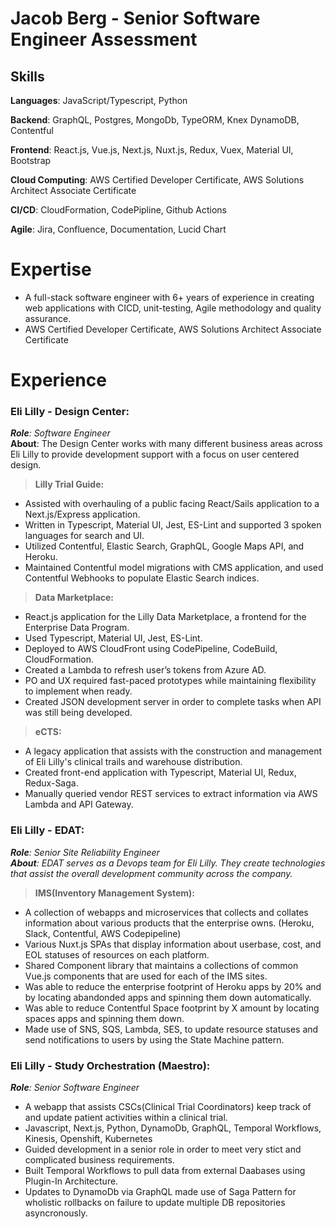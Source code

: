 # Jacob Berg - Senior Software Engineer Assessment 

## **Skills**

**Languages**: JavaScript/Typescript, Python

**Backend**: GraphQL, Postgres, MongoDb, TypeORM, Knex DynamoDB, Contentful

**Frontend**: React.js, Vue.js, Next.js, Nuxt.js, Redux, Vuex, Material UI, Bootstrap

**Cloud Computing**: AWS Certified Developer Certificate, AWS Solutions Architect Associate Certificate

**CI/CD**: CloudFormation, CodePipline, Github Actions

**Agile**: Jira, Confluence, Documentation, Lucid Chart

# **Expertise**

- A full-stack software engineer with 6+ years of experience in creating web applications with CICD, unit-testing, Agile methodology and quality assurance.
- AWS Certified Developer Certificate, AWS Solutions Architect Associate Certificate

# **Experience**

### **Eli Lilly - Design Center:** 

***Role**: Software Engineer*  
**About**: The Design Center works with many different business areas across Eli Lilly to provide development support with a focus on user centered design.

> **Lilly Trial Guide:** 

- Assisted with overhauling of a public facing React/Sails application to a Next.js/Express application.
- Written in Typescript, Material UI, Jest, ES-Lint and supported 3 spoken languages for search and UI.
- Utilized Contentful, Elastic Search, GraphQL, Google Maps API, and Heroku.
- Maintained Contentful model migrations with CMS application, and used Contentful Webhooks to populate Elastic Search indices.

> **Data Marketplace:** 

- React.js application for the Lilly Data Marketplace, a frontend for the Enterprise Data Program.
- Used Typescript, Material UI, Jest, ES-Lint.
- Deployed to AWS CloudFront using CodePipeline, CodeBuild, CloudFormation.
- Created a Lambda to refresh user’s tokens from Azure AD.
- PO and UX required fast-paced prototypes while maintaining flexibility to implement when ready.
- Created JSON development server in order to complete tasks when API was still being developed.

> **eCTS:** 

- A legacy application that assists with the construction and management of Eli Lilly's clinical trails and warehouse distribution. 
- Created front-end application with Typescript, Material UI, Redux, Redux-Saga.
- Manually queried vendor REST services to extract information via AWS Lambda and API Gateway.

### **Eli Lilly - EDAT:** 

***Role**: Senior Site Reliability Engineer*  
***About**: EDAT serves as a Devops team for Eli Lilly. They create technologies that assist the overall development community across the company.*

> **IMS(Inventory Management System):**

- A collection of webapps and microservices that collects and collates information about various products that the enterprise owns. (Heroku, Slack, Contentful, AWS Codepipeline)
- Various Nuxt.js SPAs that display information about userbase, cost, and EOL statuses of resources on each platform.
- Shared Component library that maintains a collections of common Vue.js components that are used for each of the IMS sites. 
- Was able to reduce the enterprise footprint of Heroku apps by 20% and by locating abandonded apps and spinning them down automatically.
- Was able to reduce Contentful Space footprint by X amount by locating spaces apps and spinning them down.
- Made use of SNS, SQS, Lambda, SES, to update resource statuses and send notifications to users by using the State Machine pattern.

### **Eli Lilly - Study Orchestration (Maestro):** 

***Role**: Senior Software Engineer*  

- A webapp that assists CSCs(Clinical Trial Coordinators) keep track of and update patient activities within a clinical trial.
- Javascript, Next.js, Python, DynamoDb, GraphQL, Temporal Workflows, Kinesis, Openshift, Kubernetes
- Guided development in a senior role in order to meet very stict and complicated business requirements.
- Built Temporal Workflows to pull data from external Daabases using Plugin-In Architecture.
- Updates to DynamoDb via GraphQL made use of Saga Pattern for wholistic rollbacks on failure to update multiple DB repositories asyncronously.

